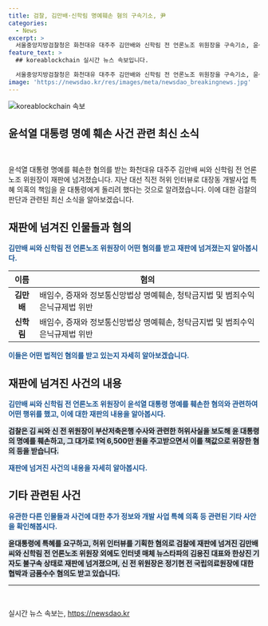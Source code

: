 ```yaml
---
title: 검찰, 김만배·신학림 명예훼손 혐의 구속기소, 尹
categories:
  - News
excerpt: >
  서울중앙지방검찰청은 화천대유 대주주 김만배와 신학림 전 언론노조 위원장을 구속기소, 윤석열 대통령의 명예를 훼손한 혐의와 다른 법 위반 혐의로 재판에 넘겼다. 김 씨와 신 전 위원장은 허위인터뷰를 통해 대통령에게 특혜를 요구하고 대가로 돈을 받았다는 혐의도 받고 있다. 검찰은 뉴스타파 등의 매체와 공모해 허위 사실을 보도한 김용진 대표와 한상진 기자도 재판에 넘겼다.
feature_text: >
  ## koreablockchain 실시간 뉴스 속보입니다.

  서울중앙지방검찰청은 화천대유 대주주 김만배와 신학림 전 언론노조 위원장을 구속기소, 윤석열 대통령의 명예를 훼손한 혐의와 다른 법 위반 혐의로 재판에 넘겼다. 김 씨와 신 전 위원장은 허위인터뷰를 통해 대통령에게 특혜를 요구하고 대가로 돈을 받았다는 혐의도 받고 있다. 검찰은 뉴스타파 등의 매체와 공모해 허위 사실을 보도한 김용진 대표와 한상진 기자도 재판에 넘겼다.
image: 'https://newsdao.kr/res/images/meta/newsdao_breakingnews.jpg'
---
```


<p><img src="https://newsdao.kr/res/images/meta/newsdao_breakingnews.jpg" alt="koreablockchain 속보" /></p>

<h2>윤석열 대통령 명예 훼손 사건 관련 최신 소식</h2>

<p data-ke-size="size16">&nbsp;</p>

<p>윤석열 대통령 명예를 훼손한 혐의를 받는 화천대유 대주주 김만배 씨와 신학림 전 언론노조 위원장이 재판에 넘겨졌습니다. 지난 대선 직전 허위 인터뷰로 대장동 개발사업 특혜 의혹의 책임을 윤 대통령에게 돌리려 했다는 것으로 알려졌습니다. 이에 대한 검찰의 판단과 관련된 최신 소식을 알아보겠습니다.</p>

<h2 data-ke-size="size26">재판에 넘겨진 인물들과 혐의</h2>

<p><b><span style="color: #1a5490;">김만배 씨와 신학림 전 언론노조 위원장이 어떤 혐의를 받고 재판에 넘겨졌는지 알아봅시다.</span></b></p>

<table>
    <thead>
        <tr>
            <th>이름</th>
            <th>혐의</th>
        </tr>
    </thead>
    <tbody>
        <tr>
            <td style="text-align: center; height: 17px;"><b>김만배</b></td>
            <td>배임수, 증재와 정보통신망법상 명예훼손, 청탁금지법 및 범죄수익은닉규제법 위반</td>
        </tr>
        <tr>
            <td style="text-align: center; height: 17px;"><b>신학림</b></td>
            <td>배임수, 증재와 정보통신망법상 명예훼손, 청탁금지법 및 범죄수익은닉규제법 위반</td>
        </tr>       
    </tbody>
</table>

<p><b><span style="color: #1a5490;">이들은 어떤 법적인 혐의를 받고 있는지 자세히 알아보겠습니다.</span></b></p>

<h2 data-ke-size="size26">재판에 넘겨진 사건의 내용</h2>

<p><b><span style="color: #1a5490;">김만배 씨와 신학림 전 언론노조 위원장이 윤석열 대통령 명예를 훼손한 혐의와 관련하여 어떤 행위를 했고, 이에 대한 재판의 내용을 알아봅시다.</span></b></p>

<p><b><span style="background-color: #21538527;">검찰은 김 씨와 신 전 위원장이 부산저축은행 수사와 관련한 허위사실을 보도해 윤 대통령의 명예를 훼손하고, 그 대가로 1억 6,500만 원을 주고받으면서 이를 책값으로 위장한 혐의 등을 받습니다.</span></b></p>

<p><b><span style="color: #1a5490;">재판에 넘겨진 사건의 내용을 자세히 알아봅시다.</span></b></p>

<h2 data-ke-size="size26">기타 관련된 사건</h2>

<p><b><span style="color: #1a5490;">유관한 다른 인물들과 사건에 대한 추가 정보와 개발 사업 특혜 의혹 등 관련된 기타 사안을 확인해봅시다.</span></b></p>

<p><b><span style="background-color: #21538527;">윤대통령에 특혜를 요구하고, 허위 인터뷰를 기획한 혐의로 검찰에 재판에 넘겨진 김만배 씨와 신학림 전 언론노조 위원장 외에도 인터넷 매체 뉴스타파의 김용진 대표와 한상진 기자도 불구속 상태로 재판에 넘겨졌으며, 신 전 위원장은 정기현 전 국립의료원장에 대한 협박과 금품수수 혐의도 받고 있습니다.</span></b></p>

<hr>

<p data-ke-size="size16">&nbsp;</p>
실시간 뉴스 속보는, <a href="https://newsdao.kr" rel="dofollow">https://newsdao.kr</a>


